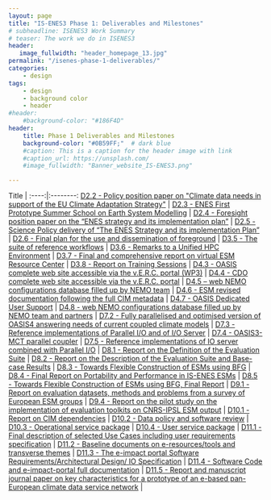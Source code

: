 ```yaml
---
layout: page
title: "IS-ENES3 Phase 1: Deliverables and Milestones"
# subheadline: ISENES3 Work Summary
# teaser: The work we do in ISENES3
header:
   image_fullwidth: "header_homepage_13.jpg"
permalink: "/isenes-phase-1-deliverables/"
categories:
    - design
tags:
    - design
    - background color
    - header
#header:
    #background-color: "#186F4D"
header:
    title: Phase 1 Deliverables and Milestones
    background-color: "#0B59FF;"  # dark blue
    #caption: This is a caption for the header image with link
    #caption_url: https://unsplash.com/
    #image_fullwidth: "Banner_website_IS-ENES3.png"

---
```


Title | 
:----:|:--------:
[D2.2 - Policy position paper on "Climate data needs in support of the EU Climate Adaptation Strategy"](https://raw.githubusercontent.com/valeriupredoi/valeriupredoi.github.io/master/pdf_documents/IS-ENES_D2.2.pdf) |
[D2.3 - ENES First Prototype Summer School on Earth System Modelling](https://raw.githubusercontent.com/valeriupredoi/valeriupredoi.github.io/master/pdf_documents/IS-ENES_D2.3.pdf) |
[D2.4 - Foresight position paper on the “ENES strategy and its implementation plan”](https://raw.githubusercontent.com/valeriupredoi/valeriupredoi.github.io/master/pdf_documents/IS-ENES_D2.4.pdf) |
[D2.5 - Science Policy delivery of “The ENES Strategy and its implementation Plan”](https://raw.githubusercontent.com/valeriupredoi/valeriupredoi.github.io/master/pdf_documents/IS-ENES_D2.5.pdf) | 
[D2.6 - Final plan for the use and dissemination of foreground](https://raw.githubusercontent.com/valeriupredoi/valeriupredoi.github.io/master/pdf_documents/IS-ENES_D2.6.pdf) |
[D3.5 - The suite of reference workflows](https://raw.githubusercontent.com/valeriupredoi/valeriupredoi.github.io/master/pdf_documents/IS-ENES_D3.5.pdf) | 
[D3.6 - Remarks to a Unified HPC Environment](https://raw.githubusercontent.com/valeriupredoi/valeriupredoi.github.io/master/pdf_documents/IS-ENES_D3.6.pdf) | 
[D3.7 - Final and comprehensive report on virtual ESM Resource Center](https://raw.githubusercontent.com/valeriupredoi/valeriupredoi.github.io/master/pdf_documents/IS-ENES_D3.7.pdf) | 
[D3.8 - Report on Training Sessions](https://raw.githubusercontent.com/valeriupredoi/valeriupredoi.github.io/master/pdf_documents/IS-ENES_D3.8.pdf) | 
[D4.3 - OASIS complete web site accessible via the v.E.R.C. portal (WP3)](https://raw.githubusercontent.com/valeriupredoi/valeriupredoi.github.io/master/pdf_documents/IS-ENES_Deliverables_4.3-final-1.pdf) | 
[D4.4 - CDO complete web site accessible via the v.E.R.C. portal](https://raw.githubusercontent.com/valeriupredoi/valeriupredoi.github.io/master/pdf_documents/IS-ENES_Deliverable_WP4_D4_4.pdf) | 
[D4.5 – web NEMO configurations database filled up by NEMO team](https://raw.githubusercontent.com/valeriupredoi/valeriupredoi.github.io/master/pdf_documents/ISENES_D4_5.pdf) | 
[D4.6 - ESM revised documentation following the full CIM metadata](https://raw.githubusercontent.com/valeriupredoi/valeriupredoi.github.io/master/pdf_documents/IS-ENES_Deliverables_4.6.pdf) | 
[D4.7 - OASIS Dedicated User Support](https://raw.githubusercontent.com/valeriupredoi/valeriupredoi.github.io/master/pdf_documents/IS-ENES_D4.7.pdf) | 
[D4.8 - web NEMO configurations database filled up by NEMO team and partners](https://raw.githubusercontent.com/valeriupredoi/valeriupredoi.github.io/master/pdf_documents/IS-ENES_D4.8.pdf) | 
[D7.2 - Fully parallelised and optimised version of OASIS4 answering needs of current coupled climate models](https://raw.githubusercontent.com/valeriupredoi/valeriupredoi.github.io/master/pdf_documents/IS-ENES_Deliverable_7.2.pdf) | 
[D7.3 - Reference implementations of Parallel I/O and of I/O Server](https://raw.githubusercontent.com/valeriupredoi/valeriupredoi.github.io/master/pdf_documents/IS-ENES_D7.3.pdf) | 
[D7.4 - OASIS3-MCT parallel coupler](https://raw.githubusercontent.com/valeriupredoi/valeriupredoi.github.io/master/pdf_documents/IS-ENES_D7.4.pdf) | 
[D7.5 - Reference implementations of IO server combined with Parallel I/O](https://raw.githubusercontent.com/valeriupredoi/valeriupredoi.github.io/master/pdf_documents/IS-ENES_D7.5.pdf) | 
[D8.1 - Report on the Definition of the Evaluation Suite](https://raw.githubusercontent.com/valeriupredoi/valeriupredoi.github.io/master/pdf_documents/IS-ENES_D8.1_Definition_of_the_Evaluation_Suite.pdf) | 
[D8.2 - Report on the Description of the Evaluation Suite and Base-case Results](https://raw.githubusercontent.com/valeriupredoi/valeriupredoi.github.io/master/pdf_documents/IS-ENES_D8.2_Evaluation_suite_and_base-case_results_V1.pdf) | 
[D8.3 - Towards Flexible Construction of ESMs using BFG](https://raw.githubusercontent.com/valeriupredoi/valeriupredoi.github.io/master/pdf_documents/IS-ENES_D8.3.pdf) | 
[D8.4 - Final Report on Portability and Performance in IS-ENES ESMs](https://raw.githubusercontent.com/valeriupredoi/valeriupredoi.github.io/master/pdf_documents/IS-ENES_D8.4.pdf) | 
[D8.5 - Towards Flexible Construction of ESMs using BFG, Final Report](https://raw.githubusercontent.com/valeriupredoi/valeriupredoi.github.io/master/pdf_documents/IS-ENES_D8.5.pdf) | 
[D9.1 - Report on evaluation datasets, methods and problems from a survey of European ESM groups](https://raw.githubusercontent.com/valeriupredoi/valeriupredoi.github.io/master/pdf_documents/IS-ENES_D9.1_Evaluation_Portal_Report.pdf) | 
[D9.4 - Report on the pilot study on the implementation of evaluation toolkits on CNRS-IPSL ESM output](https://raw.githubusercontent.com/valeriupredoi/valeriupredoi.github.io/master/pdf_documents/IS-ENES_D9.4.pdf) | 
[D10.1 - Report on CIM dependencies](https://raw.githubusercontent.com/valeriupredoi/valeriupredoi.github.io/master/pdf_documents/IS-ENES_Deliverable_10_1_final.pdf) | 
[D10.2 - Data policy and software review](https://raw.githubusercontent.com/valeriupredoi/valeriupredoi.github.io/master/pdf_documents/IS-ENES_Deliverable_10_2_final.pdf) | 
[D10.3 - Operational service package](https://raw.githubusercontent.com/valeriupredoi/valeriupredoi.github.io/master/pdf_documents/IS-ENES_D10.3.pdf) | 
[D10.4 - User service package](https://raw.githubusercontent.com/valeriupredoi/valeriupredoi.github.io/master/pdf_documents/IS-ENES_D10.4.pdf) | 
[D11.1 - Final description of selected Use Cases including user requirements specification](https://raw.githubusercontent.com/valeriupredoi/valeriupredoi.github.io/master/pdf_documents/IS-ENES_D11.1.pdf) | 
[D11.2 - Baseline documents on e-resources/tools and transverse themes](https://raw.githubusercontent.com/valeriupredoi/valeriupredoi.github.io/master/pdf_documents/IS-ENES_D11.2.pdf) | 
[D11.3 - The e-impact portal Software Requirements/Architectural Design/ IO Specification](https://raw.githubusercontent.com/valeriupredoi/valeriupredoi.github.io/master/pdf_documents/IS-ENES_D11.3.pdf) | 
[D11.4 - Software Code and e-impact-portal full documentation](https://raw.githubusercontent.com/valeriupredoi/valeriupredoi.github.io/master/pdf_documents/IS-ENES_D11.4.pdf) | 
[D11.5 - Report and manuscript journal paper on key characteristics for a prototype of an e-based pan-European climate data service network](https://raw.githubusercontent.com/valeriupredoi/valeriupredoi.github.io/master/pdf_documents/IS-ENES_D11.5.pdf) | 
